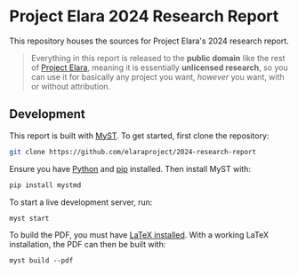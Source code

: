 # Project Elara 2024 Research Report

This repository houses the sources for Project Elara's 2024 research report.

> Everything in this report is released to the **public domain** like the rest of [Project Elara](https://github.com/elaraproject/), meaning it is essentially **unlicensed research**, so you can use it for basically any project you want, _however_ you want, with or without attribution.

## Development

This report is built with [MyST](https://mystmd.org/). To get started, first clone the repository:

```sh
git clone https://github.com/elaraproject/2024-research-report
```

Ensure you have [Python](https://www.python.org/) and [pip](https://pypi.org/project/pip/) installed. Then install MyST with:

```sh
pip install mystmd
```

To start a live development server, run:

```
myst start
```

To build the PDF, you must have [LaTeX installed](https://www.latex-project.org/get/). With a working LaTeX installation, the PDF can then be built with:

```
myst build --pdf
```
